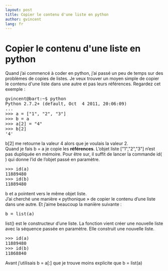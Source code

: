 ```yaml
---
layout: post
title: Copier le contenu d'une liste en python
author: gvincent
lang: fr
---
```

<h1> Copier le contenu d'une liste en python </h1>
<p>
Quand j’ai commencé à coder en python, j’ai passé un peu de temps sur des problèmes de copies de listes. Je veux trouver un moyen simple de copier le contenu d'une liste dans une autre et pas leurs références. Regardez cet exemple :
</p>
<pre>
gvincent@bart:~$ python
Python 2.7.2+ (default, Oct  4 2011, 20:06:09) 
...
>>> a = ["1", "2", "3"]
>>> b = a
>>> a[2] = "4"
>>> b[2]
'4'
</pre>

<p>
b[2] me retourne la valeur 4 alors que je voulais la valeur 2.
<br>
Quand je fais b = a je copie les <b>références</b>. L’objet liste ["1","2","3"] n’est pas dupliquée en mémoire. Pour être sur, il suffit de lancer la commande id( ) qui donne l’id de l’objet passé en paramètre.
</p>
<pre>
>>> id(a)
11889480
>>> id(b)
11889480
</pre>

<p>
	b et a pointent vers le même objet liste.
	<br>
	J’ai cherché une manière « pythonique » de copier le contenu d’une liste dans une autre. Et j’aime beaucoup la manière suivante :
</p>
<pre>
b = list(a)
</pre>
<p>
	list() est le constructeur d’une liste. La fonction vient créer une nouvelle liste avec la séquence passée en paramètre. Elle construit une nouvelle liste.
</p>
<pre>
>>> id(a)
11889480
>>> id(b)
11868840
</pre>
<p>Avant j’utilisais b = a[:] que je trouve moins explicite que b = list(a)</p>

